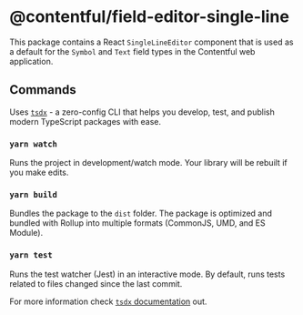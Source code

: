 # @contentful/field-editor-single-line

This package contains a React `SingleLineEditor` component that is used as a default for the `Symbol` and `Text` field types in the Contentful web application.

## Commands

Uses [`tsdx`](https://github.com/palmerhq/tsdx) - a zero-config CLI that helps you develop, test, and publish modern TypeScript packages with ease.

### `yarn watch`

Runs the project in development/watch mode. Your library will be rebuilt if you make edits.

### `yarn build`

Bundles the package to the `dist` folder.
The package is optimized and bundled with Rollup into multiple formats (CommonJS, UMD, and ES Module).

### `yarn test`

Runs the test watcher (Jest) in an interactive mode.
By default, runs tests related to files changed since the last commit.

For more information check [`tsdx` documentation](https://github.com/palmerhq/tsdx) out.
